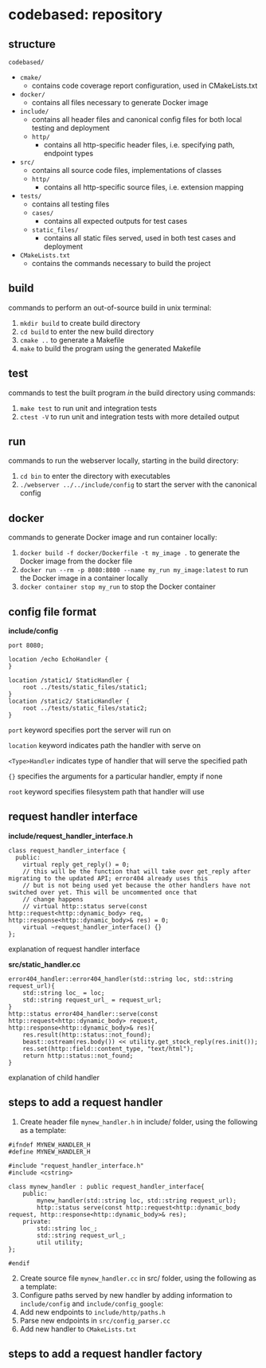 # codebased: repository

## structure
`codebased/`
- `cmake/`
   - contains code coverage report configuration, used in CMakeLists.txt
- `docker/`
   - contains all files necessary to generate Docker image
- `include/`
   - contains all header files and canonical config files for both local testing and deployment
   - `http/`
      - contains all http-specific header files, i.e. specifying path, endpoint types
- `src/`
   - contains all source code files, implementations of classes
   - `http/`
      - contains all http-specific source files, i.e. extension mapping
- `tests/`
   - contains all testing files
   - `cases/`
      - contains all expected outputs for test cases
   - `static_files/`
      - contains all static files served, used in both test cases and deployment
- `CMakeLists.txt`
   - contains the commands necessary to build the project

## build
commands to perform an out-of-source build in unix terminal:
1. `mkdir build` to create build directory
2. `cd build` to enter the new build directory
3. `cmake ..` to generate a Makefile
4. `make` to build the program using the generated Makefile

## test
commands to test the built program *in* the build directory using commands:
1. `make test` to run unit and integration tests
2. `ctest -V` to run unit and integration tests with more detailed output

## run
commands to run the webserver locally, starting in the build directory:
1. `cd bin` to enter the directory with executables
2. `./webserver ../../include/config` to start the server with the canonical config

## docker
commands to generate Docker image and run container locally:
1. `docker build -f docker/Dockerfile -t my_image .` to generate the Docker image from the docker file
2. `docker run --rm -p 8080:8080 --name my_run my_image:latest` to run the Docker image in a container locally
3. `docker container stop my_run` to stop the Docker container

## config file format
**include/config**
```
port 8080;

location /echo EchoHandler {
}

location /static1/ StaticHandler {
    root ../tests/static_files/static1;
}
location /static2/ StaticHandler {
    root ../tests/static_files/static2;
}
```
`port` keyword specifies port the server will run on

`location` keyword indicates path the handler with serve on

`<Type>Handler` indicates type of handler that will serve the specified path

`{}` specifies the arguments for a particular handler, empty if none

`root` keyword specifies filesystem path that handler will use

## request handler interface
**include/request_handler_interface.h**
```
class request_handler_interface {
  public:
    virtual reply get_reply() = 0;
    // this will be the function that will take over get_reply after migrating to the updated API; error404 already uses this
    // but is not being used yet because the other handlers have not switched over yet. This will be uncommented once that 
    // change happens
    // virtual http::status serve(const http::request<http::dynamic_body> req, http::response<http::dynamic_body>& res) = 0;
    virtual ~request_handler_interface() {}
};
```
explanation of request handler interface

**src/static_handler.cc**
```
error404_handler::error404_handler(std::string loc, std::string request_url){
    std::string loc_ = loc;
    std::string request_url_ = request_url;
}
http::status error404_handler::serve(const http::request<http::dynamic_body> request, http::response<http::dynamic_body>& res){
    res.result(http::status::not_found);
    beast::ostream(res.body()) << utility.get_stock_reply(res.init());
    res.set(http::field::content_type, "text/html");
    return http::status::not_found;
}
```
explanation of child handler

## steps to add a request handler
1. Create header file `mynew_handler.h` in include/ folder, using the following as a template:
```
#ifndef MYNEW_HANDLER_H
#define MYNEW_HANDLER_H

#include "request_handler_interface.h"
#include <cstring>

class mynew_handler : public request_handler_interface{
    public:
        mynew_handler(std::string loc, std::string request_url);
        http::status serve(const http::request<http::dynamic_body request, http::response<http::dynamic_body>& res);
    private:
        std::string loc_;
        std::string request_url_;
        util utility;
};

#endif
```
2. Create source file `mynew_handler.cc` in src/ folder, using the following as a template:
3. Configure paths served by new handler by adding information to `include/config` and `include/config_google`:
4. Add new endpoints to `include/http/paths.h`
5. Parse new endpoints in `src/config_parser.cc`
6. Add new handler to `CMakeLists.txt`

## steps to add a request handler factory

